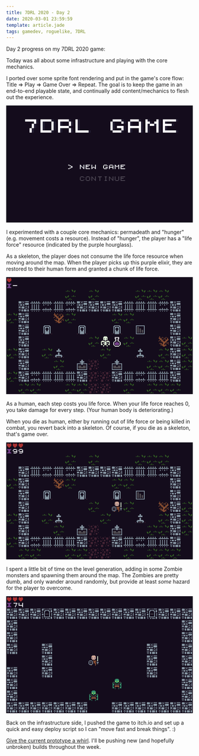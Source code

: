 ```yaml
---
title: 7DRL 2020 - Day 2
date: 2020-03-01 23:59:59
template: article.jade
tags: gamedev, roguelike, 7DRL
---
```

Day 2 progress on my 7DRL 2020 game:

Today was all about some infrastructure and playing with the core mechanics.

I ported over some sprite font rendering and put in the game's core flow: Title => Play => Game Over => Repeat. The goal is to keep the game in an end-to-end playable state, and continually add content/mechanics to flesh out the experience.

![Title](/media/images/7drl2020/title.png)

I experimented with a couple core mechanics: permadeath and "hunger" (e.g. movement costs a resource). Instead of "hunger", the player has a "life force" resource (indicated by the purple hourglass).

As a skeleton, the player does not consume the life force resource when moving around the map. When the player picks up this purple elixir, they are restored to their human form and granted a chunk of life force.

![Title](/media/images/7drl2020/cemetery2.png)

As a human, each step costs you life force. When your life force reaches 0, you take damage for every step. (Your human body is deteriorating.)

When you die as human, either by running out of life force or being killed in combat, you revert back into a skeleton. Of course, if you die as a skeleton, that's game over.

![Title](/media/images/7drl2020/cemetery3.png)

I spent a little bit of time on the level generation, adding in some Zombie monsters and spawning them around the map. The Zombies are pretty dumb, and only wander around randomly, but provide at least *some* hazard for the player to overcome.

![Title](/media/images/7drl2020/crypt1.png)

Back on the infrastructure side, I pushed the game to itch.io and set up a quick and easy deploy script so I can "move fast and break things". :)

[Give the current prototype a whirl](https://gosub.itch.io/7drl-2020). I'll be pushing new (and hopefully unbroken) builds throughout the week.
